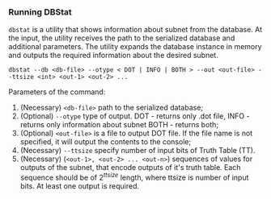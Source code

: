 ### Running DBStat 

`dbstat` is a utility that shows information about subnet from the database.
At the input, the utility receives the path to the serialized database and additional parameters. The utility expands the database instance in memory and outputs the required information about the desired subnet.

```console
dbstat --db <db-file> --otype < DOT | INFO | BOTH > --out <out-file> --ttsize <int> <out-1> <out-2> ...
```

Parameters of the command:

1. (Necessary) `<db-file>` path to the serialized database;
2. (Optional) `--otype` type of output.
   DOT - returns only .dot file,
   INFO - returns only information about subnet
   BOTH - returns both;
3. (Optional) `<out-file>` is a file to output DOT file. If the file name is not specified, it will output the contents to the console;
4. (Necessary) `--ttsize` specify number of input bits of Truth Table (TT).
5. (Necessary) (`<out-1>, <out-2> ... <out-n>`) sequences of values for outputs of the subnet, that encode outputs of it's truth table. Each sequence should be of $2^{ttsize}$ length, where ttsize is number of input bits. At least one output is required.
